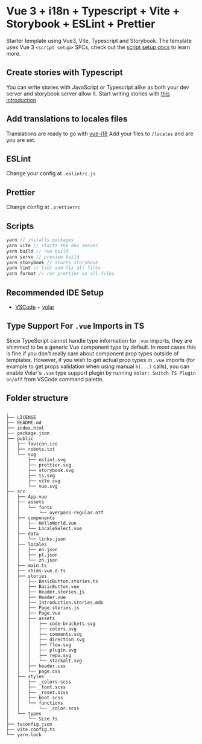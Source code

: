 # Vue 3 + i18n + Typescript + Vite + Storybook + ESLint + Prettier

Starter template using Vue3, Vite, Typescript and Storybook.
The template uses Vue 3 `<script setup>` SFCs, check out the [script setup docs](https://v3.vuejs.org/api/sfc-script-setup.html#sfc-script-setup) to learn more.

## Create stories with Typescript

You can write stories with JavaScript or Typescript alike as both your dev server and storybook server allow it. Start writing stories with [this introduction](https://storybook.js.org/docs/react/writing-stories/introduction)

## Add translations to locales files

Translations are ready to go with [vue-i18](https://vue-i18n.intlify.dev/)
Add your files to `/locales` and are you are set.

## ESLint

Change your config at `.eslintrc.js`

## Prettier

Change config at `.prettierrc`

## Scripts

```js
yarn // installs packages
yarn vite // starts the dev server
yarn build // run build
yarn serve // preview build
yarn storybook // starts storybook
yarn lint // lint and fix all files
yarn format // run prettier on all files
```

## Recommended IDE Setup

- [VSCode](https://code.visualstudio.com/) + [volar](https://marketplace.visualstudio.com/items?itemName=johnsoncodehk.volar)

## Type Support For `.vue` Imports in TS

Since TypeScript cannot handle type information for `.vue` imports, they are shimmed to be a generic Vue component type by default. In most cases this is fine if you don't really care about component prop types outside of templates. However, if you wish to get actual prop types in `.vue` imports (for example to get props validation when using manual `h(...)` calls), you can enable Volar's `.vue` type support plugin by running `Volar: Switch TS Plugin on/off` from VSCode command palette.

## Folder structure

```
.
├── LICENSE
├── README.md
├── index.html
├── package.json
├── public
│   ├── favicon.ico
│   ├── robots.txt
│   └── svg
│       ├── eslint.svg
│       ├── prettier.svg
│       ├── storybook.svg
│       ├── ts.svg
│       ├── vite.svg
│       └── vue.svg
├── src
│   ├── App.vue
│   ├── assets
│   │   └── fonts
│   │       └── overpass-regular.otf
│   ├── components
│   │   ├── HelloWorld.vue
│   │   └── LocaleSelect.vue
│   ├── data
│   │   └── links.json
│   ├── locales
│   │   ├── en.json
│   │   ├── pt.json
│   │   └── zh.json
│   ├── main.ts
│   ├── shims-vue.d.ts
│   ├── stories
│   │   ├── BasicButton.stories.ts
│   │   ├── BasicButton.vue
│   │   ├── Header.stories.js
│   │   ├── Header.vue
│   │   ├── Introduction.stories.mdx
│   │   ├── Page.stories.js
│   │   ├── Page.vue
│   │   ├── assets
│   │   │   ├── code-brackets.svg
│   │   │   ├── colors.svg
│   │   │   ├── comments.svg
│   │   │   ├── direction.svg
│   │   │   ├── flow.svg
│   │   │   ├── plugin.svg
│   │   │   ├── repo.svg
│   │   │   └── stackalt.svg
│   │   ├── header.css
│   │   └── page.css
│   ├── styles
│   │   ├── _colors.scss
│   │   ├── _font.scss
│   │   ├── _reset.scss
│   │   ├── boot.scss
│   │   └── functions
│   │       └── _color.scss
│   └── types
│       └── Size.ts
├── tsconfig.json
├── vite.config.ts
└── yarn.lock
```
